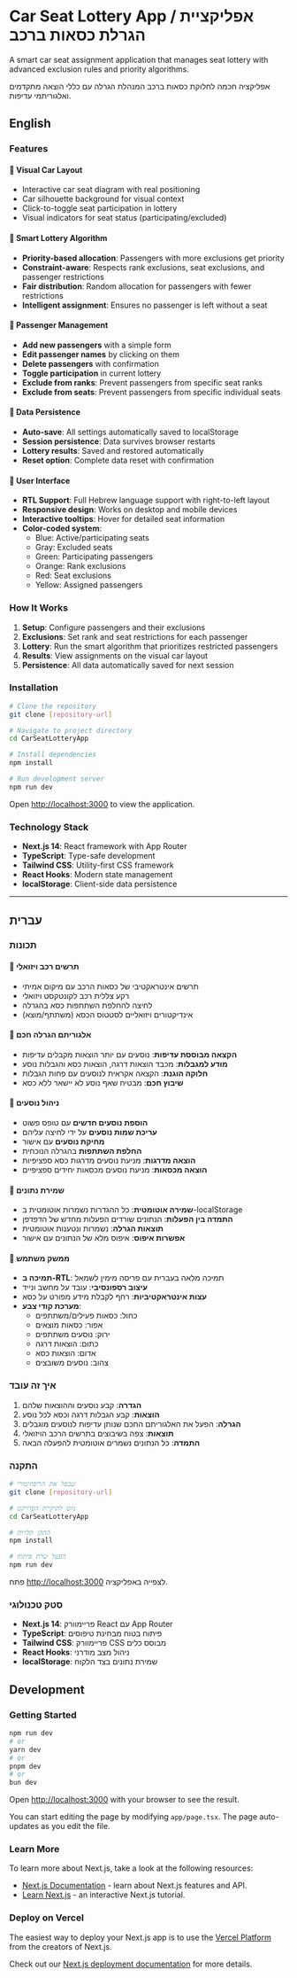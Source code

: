 # Car Seat Lottery App / אפליקציית הגרלת כסאות ברכב

A smart car seat assignment application that manages seat lottery with advanced exclusion rules and priority algorithms.

אפליקציה חכמה לחלוקת כסאות ברכב המנהלת הגרלה עם כללי הוצאה מתקדמים ואלגוריתמי עדיפות.

## English

### Features

#### 🚗 Visual Car Layout
- Interactive car seat diagram with real positioning
- Car silhouette background for visual context
- Click-to-toggle seat participation in lottery
- Visual indicators for seat status (participating/excluded)

#### 🎲 Smart Lottery Algorithm
- **Priority-based allocation**: Passengers with more exclusions get priority
- **Constraint-aware**: Respects rank exclusions, seat exclusions, and passenger restrictions
- **Fair distribution**: Random allocation for passengers with fewer restrictions
- **Intelligent assignment**: Ensures no passenger is left without a seat

#### 👥 Passenger Management
- **Add new passengers** with a simple form
- **Edit passenger names** by clicking on them
- **Delete passengers** with confirmation
- **Toggle participation** in current lottery
- **Exclude from ranks**: Prevent passengers from specific seat ranks
- **Exclude from seats**: Prevent passengers from specific individual seats

#### 💾 Data Persistence
- **Auto-save**: All settings automatically saved to localStorage
- **Session persistence**: Data survives browser restarts
- **Lottery results**: Saved and restored automatically
- **Reset option**: Complete data reset with confirmation

#### 🎨 User Interface
- **RTL Support**: Full Hebrew language support with right-to-left layout
- **Responsive design**: Works on desktop and mobile devices
- **Interactive tooltips**: Hover for detailed seat information
- **Color-coded system**: 
  - Blue: Active/participating seats
  - Gray: Excluded seats
  - Green: Participating passengers
  - Orange: Rank exclusions
  - Red: Seat exclusions
  - Yellow: Assigned passengers

### How It Works

1. **Setup**: Configure passengers and their exclusions
2. **Exclusions**: Set rank and seat restrictions for each passenger
3. **Lottery**: Run the smart algorithm that prioritizes restricted passengers
4. **Results**: View assignments on the visual car layout
5. **Persistence**: All data automatically saved for next session

### Installation

```bash
# Clone the repository
git clone [repository-url]

# Navigate to project directory
cd CarSeatLotteryApp

# Install dependencies
npm install

# Run development server
npm run dev
```

Open [http://localhost:3000](http://localhost:3000) to view the application.

### Technology Stack

- **Next.js 14**: React framework with App Router
- **TypeScript**: Type-safe development
- **Tailwind CSS**: Utility-first CSS framework
- **React Hooks**: Modern state management
- **localStorage**: Client-side data persistence

---

## עברית

### תכונות

#### 🚗 תרשים רכב ויזואלי
- תרשים אינטראקטיבי של כסאות הרכב עם מיקום אמיתי
- רקע צללית רכב לקונטקסט ויזואלי
- לחיצה להחלפת השתתפות כסא בהגרלה
- אינדיקטורים ויזואליים לסטטוס הכסא (משתתף/מוצא)

#### 🎲 אלגוריתם הגרלה חכם
- **הקצאה מבוססת עדיפות**: נוסעים עם יותר הוצאות מקבלים עדיפות
- **מודע למגבלות**: מכבד הוצאות דרגה, הוצאות כסא והגבלות נוסע
- **חלוקה הוגנת**: הקצאה אקראית לנוסעים עם פחות הגבלות
- **שיבוץ חכם**: מבטיח שאף נוסע לא יישאר ללא כסא

#### 👥 ניהול נוסעים
- **הוספת נוסעים חדשים** עם טופס פשוט
- **עריכת שמות נוסעים** על ידי לחיצה עליהם
- **מחיקת נוסעים** עם אישור
- **החלפת השתתפות** בהגרלה הנוכחית
- **הוצאה מדרגות**: מניעת נוסעים מדרגות כסא ספציפיות
- **הוצאה מכסאות**: מניעת נוסעים מכסאות יחידים ספציפיים

#### 💾 שמירת נתונים
- **שמירה אוטומטית**: כל ההגדרות נשמרות אוטומטית ב-localStorage
- **התמדה בין הפעלות**: הנתונים שורדים הפעלות מחדש של הדפדפן
- **תוצאות הגרלה**: נשמרות ונטענות אוטומטית
- **אפשרות איפוס**: איפוס מלא של הנתונים עם אישור

#### 🎨 ממשק משתמש
- **תמיכה ב-RTL**: תמיכה מלאה בעברית עם פריסה מימין לשמאל
- **עיצוב רספונסיבי**: עובד על מחשב ונייד
- **עצות אינטראקטיביות**: רחף לקבלת מידע מפורט על כסא
- **מערכת קודי צבע**:
  - כחול: כסאות פעילים/משתתפים
  - אפור: כסאות מוצאים
  - ירוק: נוסעים משתתפים
  - כתום: הוצאות דרגה
  - אדום: הוצאות כסא
  - צהוב: נוסעים משובצים

### איך זה עובד

1. **הגדרה**: קבע נוסעים וההוצאות שלהם
2. **הוצאות**: קבע הגבלות דרגה וכסא לכל נוסע
3. **הגרלה**: הפעל את האלגוריתם החכם שנותן עדיפות לנוסעים מוגבלים
4. **תוצאות**: צפה בשיבוצים בתרשים הרכב הויזואלי
5. **התמדה**: כל הנתונים נשמרים אוטומטית להפעלה הבאה

### התקנה

```bash
# שכפל את הריפוזיטורי
git clone [repository-url]

# נווט לתיקיית הפרויקט
cd CarSeatLotteryApp

# התקן תלויות
npm install

# הפעל שרת פיתוח
npm run dev
```

פתח [http://localhost:3000](http://localhost:3000) לצפייה באפליקציה.

### סטק טכנולוגי

- **Next.js 14**: פריימוורק React עם App Router
- **TypeScript**: פיתוח בטוח מבחינת טיפוסים
- **Tailwind CSS**: פריימוורק CSS מבוסס כלים
- **React Hooks**: ניהול מצב מודרני
- **localStorage**: שמירת נתונים בצד הלקוח

## Development

### Getting Started

```bash
npm run dev
# or
yarn dev
# or
pnpm dev
# or
bun dev
```

Open [http://localhost:3000](http://localhost:3000) with your browser to see the result.

You can start editing the page by modifying `app/page.tsx`. The page auto-updates as you edit the file.

### Learn More

To learn more about Next.js, take a look at the following resources:

- [Next.js Documentation](https://nextjs.org/docs) - learn about Next.js features and API.
- [Learn Next.js](https://nextjs.org/learn) - an interactive Next.js tutorial.

### Deploy on Vercel

The easiest way to deploy your Next.js app is to use the [Vercel Platform](https://vercel.com/new?utm_medium=default-template&filter=next.js&utm_source=create-next-app&utm_campaign=create-next-app-readme) from the creators of Next.js.

Check out our [Next.js deployment documentation](https://nextjs.org/docs/app/building-your-application/deploying) for more details.

